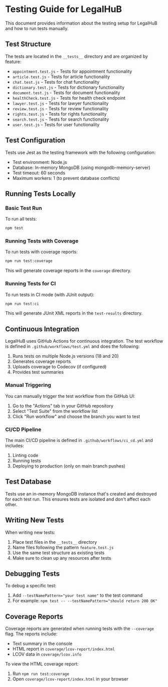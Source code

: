 # Testing Guide for LegalHuB

This document provides information about the testing setup for LegalHuB and how to run tests manually.

## Test Structure

The tests are located in the `__tests__` directory and are organized by feature:
- `appointment.test.js` - Tests for appointment functionality
- `article.test.js` - Tests for article functionality
- `chat.test.js` - Tests for chat functionality
- `dictionary.test.js` - Tests for dictionary functionality
- `document.test.js` - Tests for document functionality
- `healthCheck.test.js` - Tests for health check endpoint
- `lawyer.test.js` - Tests for lawyer functionality
- `review.test.js` - Tests for review functionality
- `rights.test.js` - Tests for rights functionality
- `search.test.js` - Tests for search functionality
- `user.test.js` - Tests for user functionality

## Test Configuration

Tests use Jest as the testing framework with the following configuration:
- Test environment: Node.js
- Database: In-memory MongoDB (using mongodb-memory-server)
- Test timeout: 60 seconds
- Maximum workers: 1 (to prevent database conflicts)

## Running Tests Locally

### Basic Test Run

To run all tests:
```bash
npm test
```

### Running Tests with Coverage

To run tests with coverage reports:
```bash
npm run test:coverage
```

This will generate coverage reports in the `coverage` directory.

### Running Tests for CI

To run tests in CI mode (with JUnit output):
```bash
npm run test:ci
```

This will generate JUnit XML reports in the `test-results` directory.

## Continuous Integration

LegalHuB uses GitHub Actions for continuous integration. The test workflow is defined in `.github/workflows/test.yml` and does the following:

1. Runs tests on multiple Node.js versions (18 and 20)
2. Generates coverage reports
3. Uploads coverage to Codecov (if configured)
4. Provides test summaries

### Manual Triggering

You can manually trigger the test workflow from the GitHub UI:
1. Go to the "Actions" tab in your GitHub repository
2. Select "Test Suite" from the workflow list
3. Click "Run workflow" and choose the branch you want to test

### CI/CD Pipeline

The main CI/CD pipeline is defined in `.github/workflows/ci_cd.yml` and includes:
1. Linting code
2. Running tests
3. Deploying to production (only on main branch pushes)

## Test Database

Tests use an in-memory MongoDB instance that's created and destroyed for each test run. This ensures tests are isolated and don't affect each other.

## Writing New Tests

When writing new tests:
1. Place test files in the `__tests__` directory
2. Name files following the pattern `feature.test.js`
3. Use the same test structure as existing tests
4. Make sure to clean up any resources after tests

## Debugging Tests

To debug a specific test:
1. Add `--testNamePattern="your test name"` to the test command
2. For example: `npm test -- --testNamePattern="should return 200 OK"`

## Coverage Reports

Coverage reports are generated when running tests with the `--coverage` flag. The reports include:
- Text summary in the console
- HTML report in `coverage/lcov-report/index.html`
- LCOV data in `coverage/lcov.info`

To view the HTML coverage report:
1. Run `npm run test:coverage`
2. Open `coverage/lcov-report/index.html` in your browser
